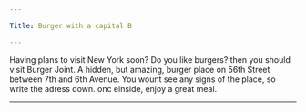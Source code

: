 ```yaml
---

Title: Burger with a capital B

---
```


<p>Having plans to visit New York soon? Do you like burgers? then you should visit Burger Joint. A hidden, but amazing, burger place on 56th Street between 7th and 6th Avenue.
You wount see any signs of the place, so write the adress down. onc einside, enjoy a great meal. </p>

---
